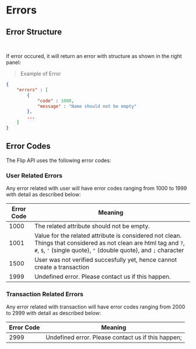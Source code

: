 # Errors

## Error Structure

```php
```

```shell
```

If error occured, it will return an error with structure as shown in the right panel:

> Example of Error

```json
{
	"errors" : [
		{
			"code" : 1000,
			"message" : "Name should not be empty"
		},
		...
	]
}
```

## Error Codes

The Flip API uses the following error codes:

### User Related Errors

Any error related with user will have error codes ranging from 1000 to 1999 with detail as described below:

Error Code | Meaning
-----------|--------
1000 | The related attribute should not be empty.
1001 | Value for the related attribute is considered not clean. Things that considered as not clean are html tag and `?`, `#`, `$`, `'` (single quote), `"` (double quote), and `;` character
1500 | User was not verified succesfully yet, hence cannot create a transaction
1999 | Undefined error. Please contact us if this happen.


### Transaction Related Errors
Any error related with transaction will have error codes ranging from 2000 to 2999 with detail as described below:

Error Code | Meaning
-----------|--------
2999 | Undefined error. Please contact us if this happen;